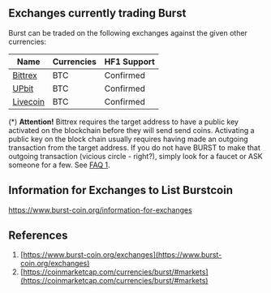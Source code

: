 Exchanges currently trading Burst
---------------------------------

Burst can be traded on the following exchanges against the given other currencies:

| Name                                                             | Currencies                        | HF1 Support |
|------------------------------------------------------------------|-----------------------------------|-------------|
| [Bittrex](https://bittrex.com/Market/Index?MarketName=BTC-burst) | BTC                               | Confirmed   |
| [UPbit](https://upbit.com/exchange?code=CRIX.UPBIT.BTC-BURST)    | BTC                               | Confirmed   |
| [Livecoin](https://www.livecoin.net/)                            | BTC                               | Confirmed   |

(\*) **Attention!** Bittrex requires the target address to have a public key activated on the blockchain before they will send send coins. Activating a public key on the block chain usually requires having made an outgoing transaction from the target address. If you do not have BURST to make that outgoing transaction (vicious circle - right?), simply look for a faucet or ASK someone for a few. See [FAQ 1](faq.md).


Information for Exchanges to List Burstcoin
-------------------------------------------

<https://www.burst-coin.org/information-for-exchanges>

References
----------

1. [https://www.burst-coin.org/exchanges](https://www.burst-coin.org/exchanges)
2. [https://coinmarketcap.com/currencies/burst/#markets](https://coinmarketcap.com/currencies/burst/#markets)
